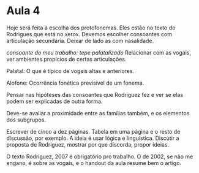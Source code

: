 Aula 4
======

Hoje será feita a escolha dos protofonemas. Eles estão no texto do Rodrigues que está no xerox. Devemos escolher consoantes com articulação secundária. Deixar de lado as com nasalidade.

*consoante do meu trabalho: tepe palatalizado* Relacionar com as vogais, ver ambientes propícios de certas articulações.

Palatal: O que é típico de vogais altas e anteriores.

Alofone: Ocorrência fonética previsível de um fonema.

Pensar nas hipóteses das consoantes que Rodriguez fez e ver se elas podem ser explicadas de outra forma.

Deve-se avaliar a proximidade entre as famílias também, e os elementos dos subgrupos.

Escrever de cinco a dez páginas. Tabela em uma página e o resto de discussão, por exemplo. A ideia é usar lógica e linguística. Discutir a proposta de Rodriguez, mostrar por que discorda, propor ideias.

O texto Rodriguez, 2007 é obrigatório pro trabalho. O de 2002, se não me engano, é sobre as vogais, e o handout da aula resume bem o artigo.
